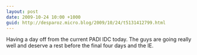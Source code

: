 ```yaml
---
layout: post
date: 2009-10-24 10:00 +1000
guid: http://desparoz.micro.blog/2009/10/24/t5131412799.html
---
```

Having a day off from the current PADI IDC today. The guys are going really well and deserve a rest before the final four days and the IE.
